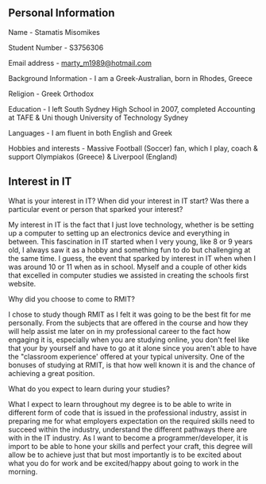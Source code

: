 ## Personal Information

Name - Stamatis Misomikes

Student Number - S3756306

Email address - marty_m1989@hotmail.com

Background Information - I am a Greek-Australian, born in Rhodes, Greece

Religion - Greek Orthodox

Education - I left South Sydney High School in 2007, completed Accounting at TAFE & Uni though University of Technology Sydney

Languages - I am fluent in both English and Greek

Hobbies and interests - Massive Football (Soccer) fan, which I play, coach & support Olympiakos (Greece) & Liverpool (England)

## Interest in IT

What is your interest in IT? When did your interest in IT start? Was there a particular event or person that sparked your interest?

My interest in IT is the fact that I just love technology, whether is be setting up a computer to setting up an electronics device and everything in between. This fascination in IT started when I very young, like 8 or 9 years old, I always saw it as a hobby and something fun to do but challenging at the same time. I guess, the event that sparked by interest in IT when when I was around 10 or 11 when as in school. Myself and a couple of other kids that excelled in computer studies we assisted in creating the schools first website.

Why did you choose to come to RMIT?

I chose to study though RMIT as I felt it was going to be the best fit for me personally. From the subjects that are offered in the course and how they will help assist me later on in my professional career to the fact how engaging it is, especially when you are studying online, you don't feel like that your by yourself and have to go at it alone since you aren't able to have the "classroom experience' offered at your typical university. One of the bonuses of studying at RMIT, is that how well known it is and the chance of achieving a great position.

What do you expect to learn during your studies?

What I expect to learn throughout my degree is to be able to write in different form of code that is issued in the professional industry, assist in preparing me for what employers expectation on the required skills need to succeed within the industry, understand the different pathways there are with in the IT industry. As I want to become a programmer/developer, it is import to be able to hone your skills and perfect your craft, this degree will allow be to achieve just that but most importantly is to be excited about what you do for work and be excited/happy about going to work in the morning.
 
